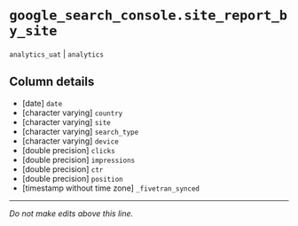 # `google_search_console.site_report_by_site`
`analytics_uat` | `analytics`

## Column details
* [date]      `date`
* [character varying] `country`
* [character varying] `site`
* [character varying] `search_type`
* [character varying] `device`
* [double precision] `clicks`
* [double precision] `impressions`
* [double precision] `ctr`
* [double precision] `position`
* [timestamp without time zone] `_fivetran_synced`

-------------------------------------------------------------------------------
*Do not make edits above this line.*
